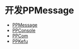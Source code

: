 # 开发PPMessage

* [PPMessage](./ppmessage/README.md)
* [PPConsole](./ppconsole/README.md)
* [PPCom](./ppcom/README.md)
* [PPKefu](./ppkefu/README.md)
